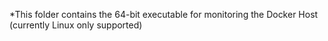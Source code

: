 *This folder contains the 64-bit executable for monitoring the Docker Host (currently Linux only supported)
